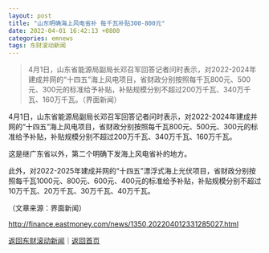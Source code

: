 ```yaml
---
layout: post
title: "山东明确海上风电省补 每千瓦补贴300-800元"
date: 2022-04-01 16:42:13 +0800
categories: emnews
tags: 东财滚动新闻
---
```

> 4月1日，山东省能源局副局长邓召军回答记者问时表示，对2022-2024年建成并网的“十四五”海上风电项目，省财政分别按照每千瓦800元、500元、300元的标准给予补贴，补贴规模分别不超过200万千瓦、340万千瓦、160万千瓦。（界面新闻）

<p>4月1日，山东省能源局副局长邓召军回答记者问时表示，对2022-2024年建成并网的“十四五”海上风电项目，省财政分别按照每千瓦800元、500元、300元的标准给予补贴，补贴规模分别不超过200万千瓦、340万千瓦、160万千瓦。</p><p>这是继广东省以外，第二个明确下发海上风电省补的地方。</p><p>此外，对2022-2025年建成并网的“十四五”漂浮式海上光伏项目，省财政分别按照每千瓦1000元、800元、600元、400元的标准给予补贴，补贴规模分别不超过10万千瓦、20万千瓦、30万千瓦、40万千瓦。</p><p class="em_media">（文章来源：界面新闻）</p>

<http://finance.eastmoney.com/news/1350,202204012331285027.html>

[返回东财滚动新闻](//finews.withounder.com/emnews/)｜[返回首页](//finews.withounder.com/)
